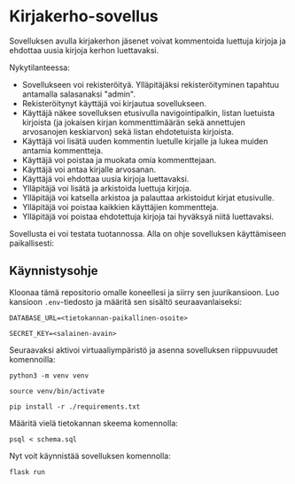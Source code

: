 # Kirjakerho-sovellus

Sovelluksen avulla kirjakerhon jäsenet voivat kommentoida luettuja kirjoja ja ehdottaa uusia kirjoja kerhon luettavaksi.

Nykytilanteessa:
- Sovellukseen voi rekisteröityä. Ylläpitäjäksi rekisteröityminen tapahtuu antamalla salasanaksi "admin".
- Rekisteröitynyt käyttäjä voi kirjautua sovellukseen.
- Käyttäjä näkee sovelluksen etusivulla navigointipalkin, listan luetuista kirjoista (ja jokaisen kirjan kommenttimäärän sekä annettujen arvosanojen keskiarvon) sekä listan ehdotetuista kirjoista.
- Käyttäjä voi lisätä uuden kommentin luetulle kirjalle ja lukea muiden antamia kommentteja.
- Käyttäjä voi poistaa ja muokata omia kommenttejaan.
- Käyttäjä voi antaa kirjalle arvosanan.
- Käyttäjä voi ehdottaa uusia kirjoja luettavaksi.
- Ylläpitäjä voi lisätä ja arkistoida luettuja kirjoja.
- Ylläpitäjä voi katsella arkistoa ja palauttaa arkistoidut kirjat etusivulle.
- Ylläpitäjä voi poistaa kaikkien käyttäjien kommentteja.
- Ylläpitäjä voi poistaa ehdotettuja kirjoja tai hyväksyä niitä luettavaksi.

Sovellusta ei voi testata tuotannossa. Alla on ohje sovelluksen käyttämiseen paikallisesti:

## Käynnistysohje
Kloonaa tämä repositorio omalle koneellesi ja siirry sen juurikansioon. Luo kansioon `.env`-tiedosto ja määritä sen sisältö seuraavanlaiseksi:

`DATABASE_URL=<tietokannan-paikallinen-osoite>`

`SECRET_KEY=<salainen-avain>`

Seuraavaksi aktivoi virtuaaliympäristö ja asenna sovelluksen riippuvuudet komennoilla:

`python3 -m venv venv`

`source venv/bin/activate`

`pip install -r ./requirements.txt`

Määritä vielä tietokannan skeema komennolla:

`psql < schema.sql`

Nyt voit käynnistää sovelluksen komennolla:

`flask run`



